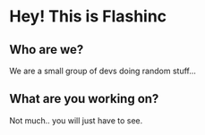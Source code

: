 # Hey! This is Flashinc

## Who are we?

We are a small group of devs doing random stuff...

## What are you working on?

Not much.. you will just have to see.
